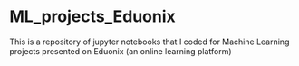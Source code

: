 # ML_projects_Eduonix
This is a repository of jupyter notebooks that I coded for Machine Learning projects presented on Eduonix (an online learning platform)
